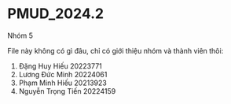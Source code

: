 # PMUD_2024.2

Nhóm 5

File này không có gì đâu, chỉ có giới thiệu nhóm và thành viên thôi:
1. Đặng Huy Hiếu  20223771
2. Lương Đức Minh 20224061
3. Phạm Minh Hiếu  20213923
4. Nguyễn Trọng Tiến  20224159
